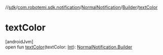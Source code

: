 //[sdk](../../../../index.md)/[com.robotemi.sdk.notification](../../index.md)/[NormalNotification](../index.md)/[Builder](index.md)/[textColor](text-color.md)

# textColor

[androidJvm]\
open fun [textColor](text-color.md)(textColor: [Int](https://kotlinlang.org/api/latest/jvm/stdlib/kotlin/-int/index.html)): [NormalNotification.Builder](index.md)
